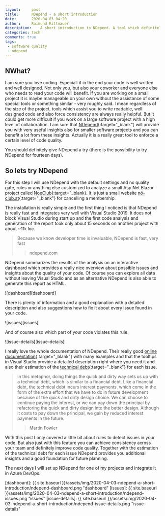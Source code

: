 ```yaml
---
layout:     post
title:      NDepend - a short introduction
date:       2020-04-03 04:20
author:     Raimund Rittnauer
description:    A short introduction to NDepend. A tool which definitely helps you improve your code quality.
categories: tech
comments: true
tags:
 - software quality
 - ndepend
---
```


## NWhat?

I am sure you love coding. Especiall if in the end your code is well written and well designed. Not only you, but also your coworker and everyone else who needs to read your code will benefit. If you are working on a small project it is maybe manageable on your own without the assistance of some special tools or something similar - very roughly said. I mean regardless of the size of the project, tools which assist you to write readable, well designed code and also force consistency are always really helpful. But it could get more difficult if you work on a large software project with a high level of collaboration. I am sure that [NDepend][1]{:target="_blank"} will provide you with very useful insights also for smaller software projects and you can benefit a lot from these insights. Actually it is a really great tool to enforce a certain level of code quality.

You should definitely give NDepend a try (there is the possibility to try NDepend for fourteen days).

## So lets try NDepend

For this step I will use NDepend with the default settings and no quality gate, rules or anything else customized to analyze a small Asp.Net Blazor project called [NoeClub][2]{:target="_blank}. It is just a small website [nö-club.at][3]{:target="_blank"} for cancelling a membership.

The installation is really simple and the first thing I noticed is that NDepend is really fast and integrates very well with Visual Studio 2019. It does not block Visual Studio during start up and the first code analysis and generation of the report took only about 15 seconds on another project with about ~11k loc.

> Because we know developer time is invaluable, NDepend is fast, very fast
>> ndepend.com

NDepend summarizes the results of the analysis on an interactive dashboard which provides a really nice overview about possible issues and insights about the quality of your code. Of course you can explore all data without leaving Visual Studio and as an alternative NDepend is also able to generate this report as HTML.

![dashboard][dashboard]

There is plenty of information and a good explanation with a detailed description and also suggestions how to fix it about every issue found in your code.

![issues][issues]

And of course also which part of your code violates this rule.

![issue-details][issue-details]

I really love the whole documentation of NDepend. Their really good [online documentation][4]{:target="_blank"} with many examples and that the tooltips in Visual Studio provide a detailed description right where you need it and also their estimation of the [technical debt][5]{:target="_blank"} for each issue.

> In this metaphor, doing things the quick and dirty way sets us up with a technical debt, which is similar to a financial debt. Like a financial debt, the technical debt incurs interest payments, which come in the form of the extra effort that we have to do in future development because of the quick and dirty design choice. We can choose to continue paying the interest, or we can pay down the principal by refactoring the quick and dirty design into the better design. Although it costs to pay down the principal, we gain by reduced interest payments in the future.
>> Martin Fowler

With this post I only covered a little bit about rules to detect issues in your code. But also just with this feature you can achieve consistency across your team and definitely improve code quality. Together with the estimation of the technical debt for each issue NDepend provides you additional insights and a good foundation for future planning.

The next days I will set up NDepend for one of my projects and integrate it in Azure DevOps.

[1]: https://www.ndepend.com/
[2]: https://dev.azure.com/rittnauer/noe-club
[3]: https://nö-club.at
[4]: https://www.ndepend.com/docs
[5]: https://www.ndepend.com/docs/technical-debt#Debt

[dashboard]: {{ site.baseurl }}/assets/img/2020-04-03-ndepend-a-short-introduction/ndepend-dashboard.png "dashboard"
[issues]: {{ site.baseurl }}/assets/img/2020-04-03-ndepend-a-short-introduction/ndepend-issues.png "issues"
[issue-details]: {{ site.baseurl }}/assets/img/2020-04-03-ndepend-a-short-introduction/ndepend-issue-details.png "issue-details"